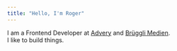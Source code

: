 ```yaml
---
title: "Hello, I'm Roger"
---
```


I am a Frontend Developer at [Advery](https://www.advery.ch/) and [Brüggli Medien](https://www.brueggli-medien.ch/).
<br>
I like to build things.
